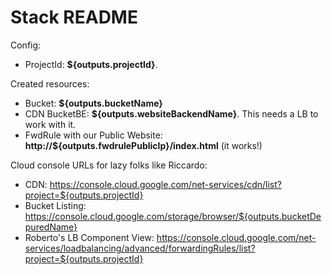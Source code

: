 # Stack README
Config:

* ProjectId: **${outputs.projectId}**.

Created resources:

* Bucket:  **${outputs.bucketName}**
* CDN BucketBE: **${outputs.websiteBackendName}**. This needs a LB to work with it.
* FwdRule with our Public Website: **http://${outputs.fwdrulePublicIp}/index.html** (it works!)

Cloud console URLs for lazy folks like Riccardo:

* CDN: https://console.cloud.google.com/net-services/cdn/list?project=${outputs.projectId}
* Bucket Listing: https://console.cloud.google.com/storage/browser/${outputs.bucketDepuredName}
* Roberto's LB Component View: https://console.cloud.google.com/net-services/loadbalancing/advanced/forwardingRules/list?project=${outputs.projectId}
